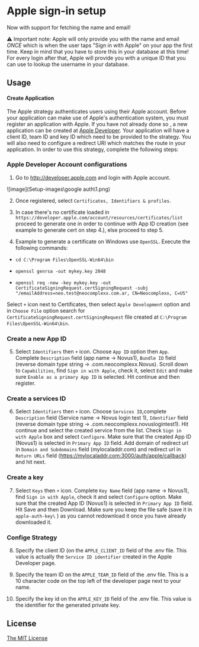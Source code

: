 # Apple sign-in setup

Now with support for fetching the name and email!

⚠️ Important note: Apple will only provide you with the name and email *ONCE* which is when the user taps "Sign in with Apple" on your app the first time. Keep in mind that you have to store this in your database at this time! For every login after that, Apple will provide you with a unique ID that you can use to lookup the username in your database.

## Usage

#### Create Application

The Apple strategy authenticates users using their Apple account. Before
 your application can make use of Apple's authentication system, you
 must register an application with Apple. If you have not already done so
, a new application can be created at [Apple Developer](https://developer.apple.com/).
 Your application will have a client ID, team ID and key ID which need to be
  provided to the strategy. You will also need to configure a redirect URI 
  which matches the route in your application. In order to use this strategy,
 complete the following steps:

### Apple Developer Account configurations

1. Go to http://developer.apple.com and login with Apple account.

![image](Setup-images\google auth\1.png)

2. Once registered, select `Certificates, Identifiers & profiles`.

3. In case there's no certificate loaded in `https://developer.apple.com/account/resources/certificates/list` proceed to generate one in order to continue with App ID creation (see example to generate cert on step 4.), else proceed to step 5.

4. Example to generate a certificate on Windows use `OpenSSL`.
Execute the following commands:
- `cd C:\Program Files\OpenSSL-Win64\bin`

- `openssl genrsa -out mykey.key 2048`

- `openssl req -new -key mykey.key -out CertificateSigningRequest.certSigningRequest -subj "/emailAddress=neo.test@neocomplexx.com.ar, CN=Neocomplexx, C=US"`

Select `+` icon next to Certificates, then select `Apple Development` option and in `Choose File` option search for `CertificateSigningRequest.certSigningRequest` file created at `C:\Program Files\OpenSSL-Win64\bin`.

### Create a new App ID

5. Select `Identifiers` then `+` icon. Choose `App ID` option then `App`. Complete `Description` field (app name -> Novus1), `Bundle ID` field (reverse domain type string -> .com.neocomplexx.Novus). Scroll down to `Capabilities`, find `Sign in with Apple`, check it, select `Edit` and make sure `Enable as a primary App ID` is selected.  Hit continue and then register.

### Create a services ID

6. Select `Identifiers` then `+` icon. Choose `Services ID`,complete `Description` field (Service name -> Novus login test 1), `Identifier` field (reverse domain type string -> .com.neocomplexx.novuslogintest1). Hit continue and select the created service from the list. Check `Sign in with Apple` box and select `Configure`. Make sure that the created App ID (Novus1) is selected in `Primary App ID` field. Add domain of redirect url in `Domain and Subdomains` field (mylocaladdr.com) and redirect url in `Return URLs` field (https://mylocaladdr.com:3000/auth/apple/callback) and hit next.

### Create a key

7. Select `Keys` then `+` icon. Complete `Key Name` field (app name -> Novus1), find `Sign in with Apple`, check it and select `Configure` option. Make sure that the created App ID (Novus1) is selected in `Primary App ID` field. Hit Save and then Download. Make sure you keep the file safe (save it in `apple-auth-key\` ) as you cannot redownload it once you have already downloaded it.

### Confige Strategy

8. Specify the client ID (on the `APPLE_CLIENT_ID` field of the .env file. This value is actually the `Service ID identifier` created in the Apple Developer page.

9. Specify the team ID on the `APPLE_TEAM_ID` field of the .env file. This is a 10 character code on the top left of the developer page next to your name.

10. Specify the key id on the `APPLE_KEY_ID` field of the .env file. This value is the identifier for the generated private key.

## License

[The MIT License](http://opensource.org/licenses/MIT)
